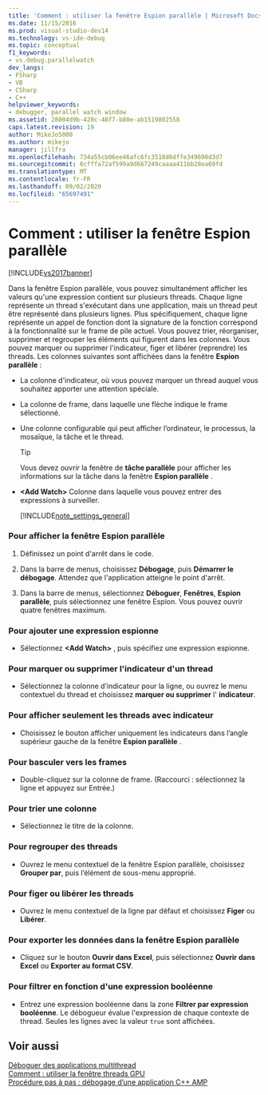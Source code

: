 ```yaml
---
title: 'Comment : utiliser la fenêtre Espion parallèle | Microsoft Docs'
ms.date: 11/15/2016
ms.prod: visual-studio-dev14
ms.technology: vs-ide-debug
ms.topic: conceptual
f1_keywords:
- vs.debug.parallelwatch
dev_langs:
- FSharp
- VB
- CSharp
- C++
helpviewer_keywords:
- debugger, parallel watch window
ms.assetid: 28004d9b-420c-48f7-b80e-ab1519802558
caps.latest.revision: 19
author: MikeJo5000
ms.author: mikejo
manager: jillfra
ms.openlocfilehash: 734a55cb06ee46afc6fc3518d6dffe349690d3d7
ms.sourcegitcommit: 6cfffa72af599a9d667249caaaa411bb28ea69fd
ms.translationtype: MT
ms.contentlocale: fr-FR
ms.lasthandoff: 09/02/2020
ms.locfileid: "65697491"
---
```

# <a name="how-to-use-the-parallel-watch-window"></a>Comment : utiliser la fenêtre Espion parallèle
[!INCLUDE[vs2017banner](../includes/vs2017banner.md)]

Dans la fenêtre Espion parallèle, vous pouvez simultanément afficher les valeurs qu'une expression contient sur plusieurs threads. Chaque ligne représente un thread s'exécutant dans une application, mais un thread peut être représenté dans plusieurs lignes. Plus spécifiquement, chaque ligne représente un appel de fonction dont la signature de la fonction correspond à la fonctionnalité sur le frame de pile actuel. Vous pouvez trier, réorganiser, supprimer et regrouper les éléments qui figurent dans les colonnes. Vous pouvez marquer ou supprimer l'indicateur, figer et libérer (reprendre) les threads. Les colonnes suivantes sont affichées dans la fenêtre **Espion parallèle** :  
  
- La colonne d'indicateur, où vous pouvez marquer un thread auquel vous souhaitez apporter une attention spéciale.  
  
- La colonne de frame, dans laquelle une flèche indique le frame sélectionné.  
  
- Une colonne configurable qui peut afficher l’ordinateur, le processus, la mosaïque, la tâche et le thread.  
  
  > [!TIP]
  > Vous devez ouvrir la fenêtre de **tâche parallèle** pour afficher les informations sur la tâche dans la fenêtre **Espion parallèle** .  
  
- **\<Add Watch>** Colonne dans laquelle vous pouvez entrer des expressions à surveiller.  
  
  [!INCLUDE[note_settings_general](../includes/note-settings-general-md.md)]  
  
### <a name="to-display-the-parallel-watch-window"></a>Pour afficher la fenêtre Espion parallèle  
  
1. Définissez un point d'arrêt dans le code.  
  
2. Dans la barre de menus, choisissez **Débogage**, puis **Démarrer le débogage**. Attendez que l'application atteigne le point d'arrêt.  
  
3. Dans la barre de menus, sélectionnez **Déboguer**, **Fenêtres**, **Espion parallèle**, puis sélectionnez une fenêtre Espion. Vous pouvez ouvrir quatre fenêtres maximum.  
  
### <a name="to-add-a-watch-expression"></a>Pour ajouter une expression espionne  
  
- Sélectionnez **\<Add Watch>** , puis spécifiez une expression espionne.  
  
### <a name="to-flag-or-unflag-a-thread"></a>Pour marquer ou supprimer l'indicateur d'un thread  
  
- Sélectionnez la colonne d’indicateur pour la ligne, ou ouvrez le menu contextuel du thread et choisissez **marquer ou supprimer** l' **indicateur**.  
  
### <a name="to-display-only-flagged-threads"></a>Pour afficher seulement les threads avec indicateur  
  
- Choisissez le bouton afficher uniquement les indicateurs dans l’angle supérieur gauche de la fenêtre **Espion parallèle** .  
  
### <a name="to-switch-frames"></a>Pour basculer vers les frames  
  
- Double-cliquez sur la colonne de frame. (Raccourci : sélectionnez la ligne et appuyez sur Entrée.)  
  
### <a name="to-sort-a-column"></a>Pour trier une colonne  
  
- Sélectionnez le titre de la colonne.  
  
### <a name="to-group-threads"></a>Pour regrouper des threads  
  
- Ouvrez le menu contextuel de la fenêtre Espion parallèle, choisissez **Grouper par**, puis l’élément de sous-menu approprié.  
  
### <a name="to-freeze-or-thaw-threads"></a>Pour figer ou libérer les threads  
  
- Ouvrez le menu contextuel de la ligne par défaut et choisissez **Figer** ou **Libérer**.  
  
### <a name="to-export-the-data-in-the-parallel-watch-window"></a>Pour exporter les données dans la fenêtre Espion parallèle  
  
- Cliquez sur le bouton **Ouvrir dans Excel**, puis sélectionnez **Ouvrir dans Excel** ou **Exporter au format CSV**.  
  
### <a name="to-filter-by-a-boolean-expression"></a>Pour filtrer en fonction d'une expression booléenne  
  
- Entrez une expression booléenne dans la zone **Filtrer par expression booléenne**. Le débogueur évalue l'expression de chaque contexte de thread. Seules les lignes avec la valeur `true` sont affichées.  
  
## <a name="see-also"></a>Voir aussi  
 [Déboguer des applications multithread](../debugger/debug-multithreaded-applications-in-visual-studio.md)   
 [Comment : utiliser la fenêtre threads GPU](../debugger/how-to-use-the-gpu-threads-window.md)   
 [Procédure pas à pas : débogage d’une application C++ AMP](https://msdn.microsoft.com/library/40e92ecc-f6ba-411c-960c-b3047b854fb5)
